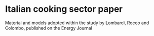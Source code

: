 # Italian cooking sector paper
Material and models adopted within the study by Lombardi, Rocco and Colombo, published on the Energy Journal

